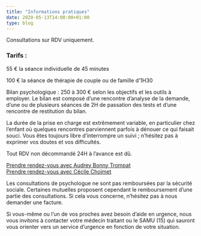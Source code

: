 ```yaml
---
title: "Informations pratiques"
date: 2020-05-13T14:00:00+01:00
type: blog
---
```


Consultations sur RDV uniquement.

### Tarifs :

55 € la séance individuelle de 45 minutes

<!--more-->

100 € la séance de thérapie de couple ou de famille d’1H30

Bilan psychologique : 250 à 300 € selon les objectifs et les outils à employer. Le bilan est composé d’une rencontre d’analyse de la demande, d’une ou de plusieurs séances de 2H de passation des tests et d’une rencontre de restitution du bilan.

La durée de la prise en charge est extrêmement variable, en particulier chez l’enfant où quelques rencontres parviennent parfois à dénouer ce qui faisait souci. Vous êtes toujours libre d’interrompre un suivi ; n’hésitez pas à exprimer vos doutes et vos difficultés.

Tout RDV non décommandé 24H à l’avance est dû.

<a class="" href="https://www.doctolib.fr/psychologue/lyon/audrey-bonny-trompat" title="Prendre rendez-vous" target="_blank"><i class="fa fa-calendar"></i> Prendre rendez-vous avec Audrey Bonny Trompat</a>
<br>
<a class="" href="https://www.doctolib.fr/psychologue/lyon/cecile-choimet" title="Prendre rendez-vous" target="_blank"><i class="fa fa-calendar"></i> Prendre rendez-vous avec Cécile Choimet</a>

Les consultations de psychologue ne sont pas remboursées par la sécurité sociale. Certaines mutuelles proposent cependant le remboursement d’une partie des consultations. Si cela vous concerne, n’hésitez pas à nous demander une facture.

Si vous-même ou l’un de vos proches avez besoin d’aide en urgence, nous vous invitons à contacter votre médecin traitant ou le SAMU (15) qui sauront vous orienter vers un service d’urgence en fonction de votre situation.
